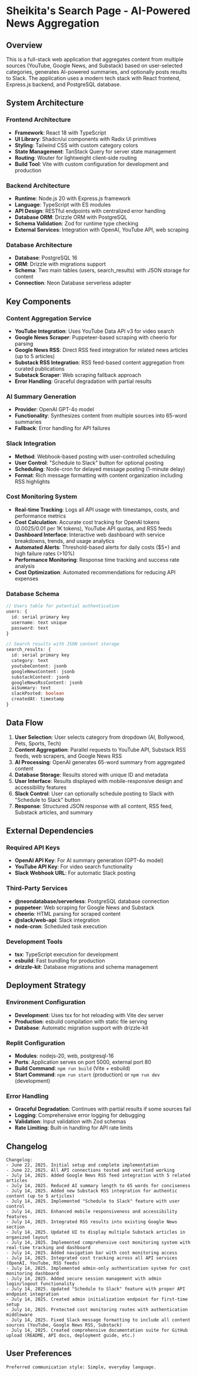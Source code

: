 # Sheikita's Search Page - AI-Powered News Aggregation

## Overview

This is a full-stack web application that aggregates content from multiple sources (YouTube, Google News, and Substack) based on user-selected categories, generates AI-powered summaries, and optionally posts results to Slack. The application uses a modern tech stack with React frontend, Express.js backend, and PostgreSQL database.

## System Architecture

### Frontend Architecture
- **Framework**: React 18 with TypeScript
- **UI Library**: Shadcn/ui components with Radix UI primitives
- **Styling**: Tailwind CSS with custom category colors
- **State Management**: TanStack Query for server state management
- **Routing**: Wouter for lightweight client-side routing
- **Build Tool**: Vite with custom configuration for development and production

### Backend Architecture
- **Runtime**: Node.js 20 with Express.js framework
- **Language**: TypeScript with ES modules
- **API Design**: RESTful endpoints with centralized error handling
- **Database ORM**: Drizzle ORM with PostgreSQL
- **Schema Validation**: Zod for runtime type checking
- **External Services**: Integration with OpenAI, YouTube API, web scraping

### Database Architecture
- **Database**: PostgreSQL 16
- **ORM**: Drizzle with migrations support
- **Schema**: Two main tables (users, search_results) with JSON storage for content
- **Connection**: Neon Database serverless adapter

## Key Components

### Content Aggregation Service
- **YouTube Integration**: Uses YouTube Data API v3 for video search
- **Google News Scraper**: Puppeteer-based scraping with cheerio for parsing
- **Google News RSS**: Direct RSS feed integration for related news articles (up to 5 articles)
- **Substack RSS Integration**: RSS feed-based content aggregation from curated publications
- **Substack Scraper**: Web scraping fallback approach
- **Error Handling**: Graceful degradation with partial results

### AI Summary Generation
- **Provider**: OpenAI GPT-4o model
- **Functionality**: Synthesizes content from multiple sources into 65-word summaries
- **Fallback**: Error handling for API failures

### Slack Integration
- **Method**: Webhook-based posting with user-controlled scheduling
- **User Control**: "Schedule to Slack" button for optional posting
- **Scheduling**: Node-cron for delayed message posting (1-minute delay)
- **Format**: Rich message formatting with content organization including RSS highlights

### Cost Monitoring System
- **Real-time Tracking**: Logs all API usage with timestamps, costs, and performance metrics
- **Cost Calculation**: Accurate cost tracking for OpenAI tokens ($0.0025/$0.01 per 1K tokens), YouTube API quotas, and RSS feeds
- **Dashboard Interface**: Interactive web dashboard with service breakdowns, trends, and usage analytics
- **Automated Alerts**: Threshold-based alerts for daily costs ($5+) and high failure rates (>10%)
- **Performance Monitoring**: Response time tracking and success rate analysis
- **Cost Optimization**: Automated recommendations for reducing API expenses

### Database Schema
```typescript
// Users table for potential authentication
users: {
  id: serial primary key
  username: text unique
  password: text
}

// Search results with JSON content storage
search_results: {
  id: serial primary key
  category: text
  youtubeContent: jsonb
  googleNewsContent: jsonb  
  substackContent: jsonb
  googleNewsRssContent: jsonb
  aiSummary: text
  slackPosted: boolean
  createdAt: timestamp
}
```

## Data Flow

1. **User Selection**: User selects category from dropdown (AI, Bollywood, Pets, Sports, Tech)
2. **Content Aggregation**: Parallel requests to YouTube API, Substack RSS feeds, web scrapers, and Google News RSS
3. **AI Processing**: OpenAI generates 65-word summary from aggregated content
4. **Database Storage**: Results stored with unique ID and metadata
5. **User Interface**: Results displayed with mobile-responsive design and accessibility features
6. **Slack Control**: User can optionally schedule posting to Slack with "Schedule to Slack" button
7. **Response**: Structured JSON response with all content, RSS feed, Substack articles, and summary

## External Dependencies

### Required API Keys
- **OpenAI API Key**: For AI summary generation (GPT-4o model)
- **YouTube API Key**: For video search functionality
- **Slack Webhook URL**: For automatic Slack posting

### Third-Party Services
- **@neondatabase/serverless**: PostgreSQL database connection
- **puppeteer**: Web scraping for Google News and Substack
- **cheerio**: HTML parsing for scraped content
- **@slack/web-api**: Slack integration
- **node-cron**: Scheduled task execution

### Development Tools
- **tsx**: TypeScript execution for development
- **esbuild**: Fast bundling for production
- **drizzle-kit**: Database migrations and schema management

## Deployment Strategy

### Environment Configuration
- **Development**: Uses tsx for hot reloading with Vite dev server
- **Production**: esbuild compilation with static file serving
- **Database**: Automatic migration support with drizzle-kit

### Replit Configuration
- **Modules**: nodejs-20, web, postgresql-16
- **Ports**: Application serves on port 5000, external port 80
- **Build Command**: `npm run build` (Vite + esbuild)
- **Start Command**: `npm run start` (production) or `npm run dev` (development)

### Error Handling
- **Graceful Degradation**: Continues with partial results if some sources fail
- **Logging**: Comprehensive error logging for debugging
- **Validation**: Input validation with Zod schemas
- **Rate Limiting**: Built-in handling for API rate limits

## Changelog
```
Changelog:
- June 22, 2025. Initial setup and complete implementation
- June 22, 2025. All API connections tested and verified working
- July 14, 2025. Added Google News RSS feed integration with 5 related articles
- July 14, 2025. Reduced AI summary length to 65 words for conciseness
- July 14, 2025. Added new Substack RSS integration for authentic content (up to 5 articles)
- July 14, 2025. Implemented "Schedule to Slack" feature with user control
- July 14, 2025. Enhanced mobile responsiveness and accessibility features
- July 14, 2025. Integrated RSS results into existing Google News section
- July 14, 2025. Updated UI to display multiple Substack articles in organized layout
- July 14, 2025. Implemented comprehensive cost monitoring system with real-time tracking and dashboard
- July 14, 2025. Added navigation bar with cost monitoring access
- July 14, 2025. Integrated cost tracking across all API services (OpenAI, YouTube, RSS feeds)
- July 14, 2025. Implemented admin-only authentication system for cost monitoring dashboard
- July 14, 2025. Added secure session management with admin login/logout functionality
- July 14, 2025. Updated "Schedule to Slack" feature with proper API endpoint integration
- July 14, 2025. Created admin initialization endpoint for first-time setup
- July 14, 2025. Protected cost monitoring routes with authentication middleware
- July 14, 2025. Fixed Slack message formatting to include all content sources (YouTube, Google News RSS, Substack)
- July 14, 2025. Created comprehensive documentation suite for GitHub upload (README, API docs, deployment guide, etc.)
```

## User Preferences
```
Preferred communication style: Simple, everyday language.
```